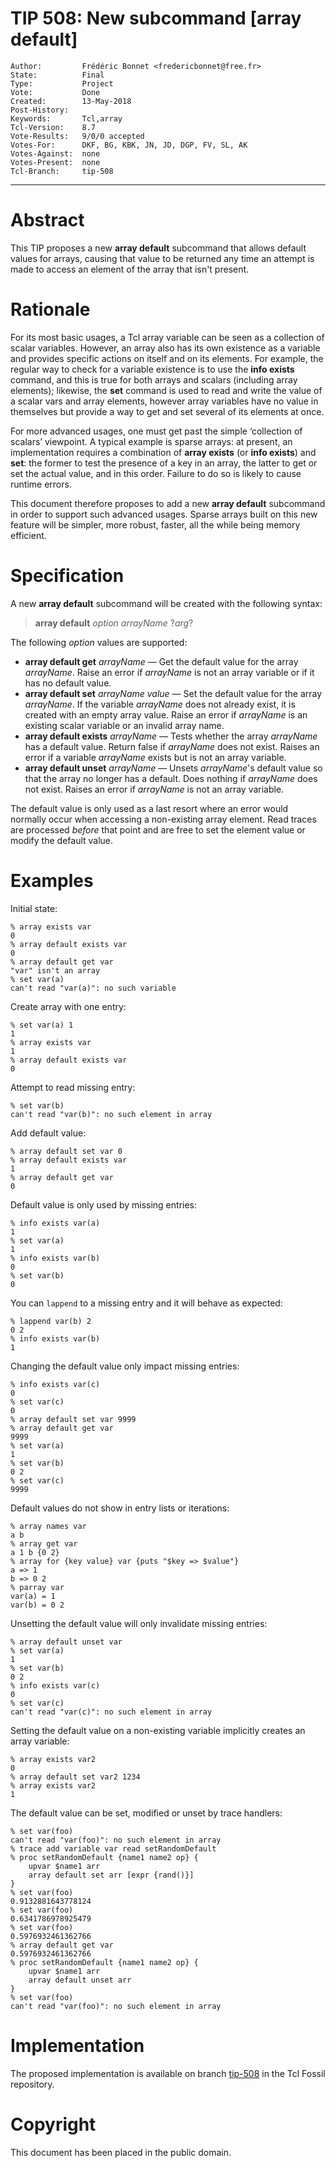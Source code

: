 # TIP 508: New subcommand [array default]
	Author:         Frédéric Bonnet <fredericbonnet@free.fr>
	State:          Final
	Type:           Project
	Vote:           Done
	Created:        13-May-2018
	Post-History:   
	Keywords:       Tcl,array
	Tcl-Version:	8.7
	Vote-Results:   9/0/0 accepted
	Votes-For:      DKF, BG, KBK, JN, JD, DGP, FV, SL, AK
	Votes-Against:  none
	Votes-Present:  none
	Tcl-Branch:     tip-508
-----

# Abstract

This TIP proposes a new **array default** subcommand that allows default values
for arrays, causing that value to be returned any time an attempt is made to
access an element of the array that isn't present.

# Rationale

For its most basic usages, a Tcl array variable can be seen as a collection of
scalar variables. However, an array also has its own existence as a variable and
provides specific actions on itself and on its elements. For example, the
regular way to check for a variable existence is to use the **info exists**
command, and this is true for both arrays and scalars (including array
elements); likewise, the **set** command is used to read and write the value of
a scalar vars and array elements, however array variables have no value in
themselves but provide a way to get and set several of its elements at once.

For more advanced usages, one must get past the simple ‘collection of scalars’
viewpoint. A typical example is sparse arrays: at present, an implementation
requires a combination of **array exists** (or **info exists**) and **set**: the
former to test the presence of a key in an array, the latter to get or set the
actual value, and in this order. Failure to do so is likely to cause runtime
errors.

This document therefore proposes to add a new **array default** subcommand in
order to support such advanced usages. Sparse arrays built on this new feature
will be simpler, more robust, faster, all the while being memory efficient.

# Specification

A new **array default** subcommand will be created with the following syntax:

> **array default**  _option arrayName_ ?_arg_?

The following _option_ values are supported:

* **array default get** _arrayName_ — Get the default value for the array
  _arrayName_. Raise an error if _arrayName_ is not an array variable
  or if it has no default value.
* **array default set** _arrayName value_ — Set the default value for
  the array _arrayName_. If the variable _arrayName_ does not already exist,
  it is created with an empty array value. Raise an error if _arrayName_ is an
  existing scalar variable or an invalid array name.
* **array default exists** _arrayName_ — Tests whether the array
  _arrayName_ has a default value. Return false if _arrayName_ does not exist.
  Raises an error if a variable _arrayName_ exists but is not an array variable.
* **array default unset** _arrayName_ — Unsets _arrayName_'s default
  value so that the array no longer has a default. Does nothing if
  _arrayName_ does not exist. Raises an error if
  _arrayName_ is not an array variable.

The default value is only used as a last resort where an error would normally
occur when accessing a non-existing array element. Read traces are processed
_before_ that point and are free to set the element value or modify the default
value.

# Examples

Initial state:

	% array exists var
	0
	% array default exists var
	0
	% array default get var
	"var" isn't an array
	% set var(a)
	can't read "var(a)": no such variable

Create array with one entry:

	% set var(a) 1
	1
	% array exists var
	1
	% array default exists var
	0

Attempt to read missing entry:

	% set var(b)
	can't read "var(b)": no such element in array

Add default value:

	% array default set var 0
	% array default exists var
	1
	% array default get var
	0

Default value is only used by missing entries:

	% info exists var(a)
	1
	% set var(a)
	1
	% info exists var(b)
	0
	% set var(b)
	0

You can `lappend` to a missing entry and it will behave as expected:

	% lappend var(b) 2
	0 2
	% info exists var(b)
	1

Changing the default value only impact missing entries:

	% info exists var(c)
	0
	% set var(c)
	0
	% array default set var 9999
	% array default get var
	9999
	% set var(a)
	1
	% set var(b)
	0 2
	% set var(c)
	9999

Default values do not show in entry lists or iterations:

	% array names var
	a b
	% array get var
	a 1 b {0 2}
	% array for {key value} var {puts "$key => $value"}
	a => 1
	b => 0 2
	% parray var
	var(a) = 1
	var(b) = 0 2	

Unsetting the default value will only invalidate missing entries:

	% array default unset var
	% set var(a)
	1
	% set var(b)
	0 2
	% info exists var(c)
	0
	% set var(c)
	can't read "var(c)": no such element in array

Setting the default value on a non-existing variable implicitly creates an array
variable:

	% array exists var2
	0
	% array default set var2 1234
	% array exists var2
	1

The default value can be set, modified or unset by trace handlers:

	% set var(foo)
	can't read "var(foo)": no such element in array
	% trace add variable var read setRandomDefault
	% proc setRandomDefault {name1 name2 op} {
	    upvar $name1 arr
	    array default set arr [expr {rand()}]
	}
	% set var(foo)
	0.9132881643778124
	% set var(foo)
	0.6341786978925479
	% set var(foo)
	0.5976932461362766 
	% array default get var
	0.5976932461362766
	% proc setRandomDefault {name1 name2 op} {
	    upvar $name1 arr
	    array default unset arr
	}
	% set var(foo)
	can't read "var(foo)": no such element in array


# Implementation

The proposed implementation is available on branch
[tip-508](https://core.tcl-lang.org/tcl/timeline?r=tip-508) in the Tcl Fossil
repository.

# Copyright

This document has been placed in the public domain.
